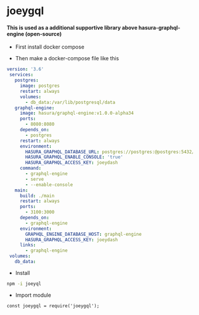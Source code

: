 # joeygql

#### This is used as a additional supportive library above hasura-graphql-engine (open-source)

* First install docker compose

* Then make a docker-compose file like this 

```yml 
version: '3.6'
 services:
   postgres:
     image: postgres
     restart: always
     volumes:
       - db_data:/var/lib/postgresql/data
   graphql-engine:
     image: hasura/graphql-engine:v1.0.0-alpha34
     ports:
       - 8080:8080
     depends_on:
       - postgres
     restart: always
     environment:
       HASURA_GRAPHQL_DATABASE_URL: postgres://postgres:@postgres:5432/postgres
       HASURA_GRAPHQL_ENABLE_CONSOLE: 'true'
       HASURA_GRAPHQL_ACCESS_KEY: joeydash
     command:
       - graphql-engine
       - serve
       - --enable-console
   main:
     build: ./main
     restart: always
     ports:
       - 3100:3000
     depends_on:
       - graphql-engine
     environment:
       GRAPHQL_ENGINE_DATABASE_HOST: graphql-engine
       HASURA_GRAPHQL_ACCESS_KEY: joeydash
     links:
       - graphql-engine
 volumes:
   db_data:
```

* Install 
```bash 
npm -i joeyql
```

* Import module

```node
const joeygql = require('joeygql');
```


